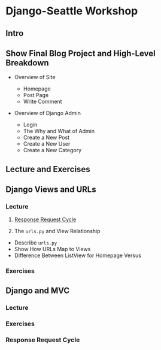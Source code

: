 Django-Seattle Workshop
==========================

## Intro

## Show Final Blog Project and High-Level Breakdown

* Overview of Site
  * Homepage
  * Post Page
  * Write Comment

* Overview of Django Admin
  * Login
  * The Why and What of Admin
  * Create a New Post
  * Create a New User
  * Create a New Category

## Lecture and Exercises

## Django Views and URLs

### Lecture

1. [Response Request Cycle](#response-request-cycle)

2. The `urls.py` and View Relationship
  * Describe `urls.py`
  * Show How URLs Map to Views
  * Difference Between ListView for Homepage Versus

### Exercises

## Django and MVC

### Lecture

### Exercises

### Response Request Cycle ###
